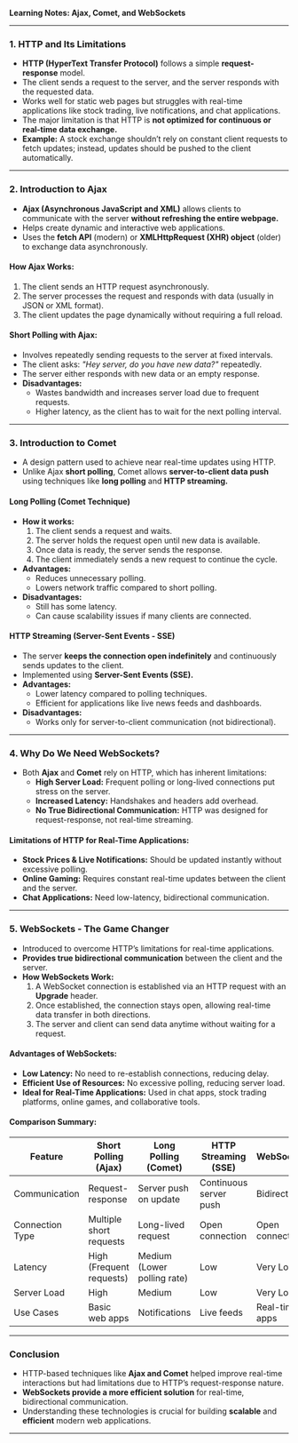 **Learning Notes: Ajax, Comet, and WebSockets**

---

### **1. HTTP and Its Limitations**
- **HTTP (HyperText Transfer Protocol)** follows a simple **request-response** model.
- The client sends a request to the server, and the server responds with the requested data.
- Works well for static web pages but struggles with real-time applications like stock trading, live notifications, and chat applications.
- The major limitation is that HTTP is **not optimized for continuous or real-time data exchange.**
- **Example:** A stock exchange shouldn’t rely on constant client requests to fetch updates; instead, updates should be pushed to the client automatically.

---

### **2. Introduction to Ajax**
- **Ajax (Asynchronous JavaScript and XML)** allows clients to communicate with the server **without refreshing the entire webpage.**
- Helps create dynamic and interactive web applications.
- Uses the **fetch API** (modern) or **XMLHttpRequest (XHR) object** (older) to exchange data asynchronously.

#### **How Ajax Works:**
1. The client sends an HTTP request asynchronously.
2. The server processes the request and responds with data (usually in JSON or XML format).
3. The client updates the page dynamically without requiring a full reload.

#### **Short Polling with Ajax:**
- Involves repeatedly sending requests to the server at fixed intervals.
- The client asks: *"Hey server, do you have new data?"* repeatedly.
- The server either responds with new data or an empty response.
- **Disadvantages:**
  - Wastes bandwidth and increases server load due to frequent requests.
  - Higher latency, as the client has to wait for the next polling interval.

---

### **3. Introduction to Comet**
- A design pattern used to achieve near real-time updates using HTTP.
- Unlike Ajax **short polling**, Comet allows **server-to-client data push** using techniques like **long polling** and **HTTP streaming.**

#### **Long Polling (Comet Technique)**
- **How it works:**
  1. The client sends a request and waits.
  2. The server holds the request open until new data is available.
  3. Once data is ready, the server sends the response.
  4. The client immediately sends a new request to continue the cycle.
- **Advantages:**
  - Reduces unnecessary polling.
  - Lowers network traffic compared to short polling.
- **Disadvantages:**
  - Still has some latency.
  - Can cause scalability issues if many clients are connected.

#### **HTTP Streaming (Server-Sent Events - SSE)**
- The server **keeps the connection open indefinitely** and continuously sends updates to the client.
- Implemented using **Server-Sent Events (SSE).**
- **Advantages:**
  - Lower latency compared to polling techniques.
  - Efficient for applications like live news feeds and dashboards.
- **Disadvantages:**
  - Works only for server-to-client communication (not bidirectional).

---

### **4. Why Do We Need WebSockets?**
- Both **Ajax** and **Comet** rely on HTTP, which has inherent limitations:
  - **High Server Load:** Frequent polling or long-lived connections put stress on the server.
  - **Increased Latency:** Handshakes and headers add overhead.
  - **No True Bidirectional Communication:** HTTP was designed for request-response, not real-time streaming.
  
#### **Limitations of HTTP for Real-Time Applications:**
- **Stock Prices & Live Notifications:** Should be updated instantly without excessive polling.
- **Online Gaming:** Requires constant real-time updates between the client and the server.
- **Chat Applications:** Need low-latency, bidirectional communication.

---

### **5. WebSockets - The Game Changer**
- Introduced to overcome HTTP’s limitations for real-time applications.
- **Provides true bidirectional communication** between the client and the server.
- **How WebSockets Work:**
  1. A WebSocket connection is established via an HTTP request with an **Upgrade** header.
  2. Once established, the connection stays open, allowing real-time data transfer in both directions.
  3. The server and client can send data anytime without waiting for a request.

#### **Advantages of WebSockets:**
- **Low Latency:** No need to re-establish connections, reducing delay.
- **Efficient Use of Resources:** No excessive polling, reducing server load.
- **Ideal for Real-Time Applications:** Used in chat apps, stock trading platforms, online games, and collaborative tools.

#### **Comparison Summary:**
| Feature            | Short Polling (Ajax) | Long Polling (Comet) | HTTP Streaming (SSE) | WebSockets |
|--------------------|----------------------|----------------------|----------------------|------------|
| Communication     | Request-response     | Server push on update | Continuous server push | Bidirectional |
| Connection Type   | Multiple short requests | Long-lived request  | Open connection | Open connection |
| Latency          | High (Frequent requests) | Medium (Lower polling rate) | Low | Very Low |
| Server Load      | High | Medium | Low | Very Low |
| Use Cases       | Basic web apps | Notifications | Live feeds | Real-time apps |

---

### **Conclusion**
- HTTP-based techniques like **Ajax and Comet** helped improve real-time interactions but had limitations due to HTTP’s request-response nature.
- **WebSockets provide a more efficient solution** for real-time, bidirectional communication.
- Understanding these technologies is crucial for building **scalable** and **efficient** modern web applications.

---

